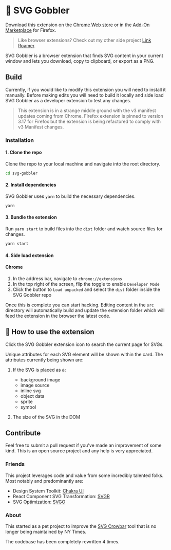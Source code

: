 # 👋 SVG Gobbler

Download this extension on the
[Chrome Web store](https://chrome.google.com/webstore/detail/svg-gobbler/mpbmflcodadhgafbbakjeahpandgcbch)
or in the
[Add-On Marketplace](https://addons.mozilla.org/firefox/addon/svg-gobbler/) for
Firefox.

> Like browser extensions? Check out my other side project [Link Roamer](https://github.com/rossmoody/link-roamer).

SVG Gobbler is a browser extension that finds SVG content in your current window
and lets you download, copy to clipboard, or export as a PNG.

## Build

Currently, if you would like to modify this extension you will need to install
it manually. Before making edits you will need to build it locally and side load
SVG Gobbler as a developer extension to test any changes.

> This extension is in a strange middle ground with the v3 manifest updates
> coming from Chrome. Firefox extension is pinned to version 3.17 for Firefox
> but the extension is being refactored to comply with v3 Manifest changes.

### Installation

#### 1. Clone the repo

Clone the repo to your local machine and navigate into the root directory.

```bash
cd svg-gobbler
```

#### 2. Install dependencies

SVG Gobbler uses `yarn` to build the necessary dependencies.

```bash
yarn
```

#### 3. Bundle the extension

Run `yarn start` to build files into the `dist` folder and watch source files
for changes.

```bash
yarn start
```

#### 4. Side load extension

#### Chrome

1. In the address bar, navigate to `chrome://extensions`
1. In the top right of the screen, flip the toggle to enable `Developer Mode`
1. Click the button to `Load unpacked` and select the `dist` folder inside the
   SVG Gobbler repo

Once this is complete you can start hacking. Editing content in the `src`
directory will automatically build and update the extension folder which will
feed the extension in the browser the latest code.

## 🎉 How to use the extension

Click the SVG Gobbler extension icon to search the current page for SVGs.

Unique attributes for each SVG element will be shown within the card. The
attributes currently being shown are:

1. If the SVG is placed as a:

   - background image
   - image source
   - inline svg
   - object data
   - sprite
   - symbol

2. The size of the SVG in the DOM

## Contribute

Feel free to submit a pull request if you've made an improvement of some kind.
This is an open source project and any help is very appreciated.

### Friends

This project leverages code and value from some incredibly talented folks. Most
notably and predominantly are:

- Design System Toolkit: [Chakra UI](https://chakra-ui.com/)
- React Component SVG Transformation: [SVGR](https://react-svgr.com/)
- SVG Optimization: [SVGO](https://github.com/svg/svgo)

### About

This started as a pet project to improve the
[SVG Crowbar](http://nytimes.github.com/svg-crowbar/) tool that is no longer
being maintained by NY Times.

The codebase has been completely rewritten 4 times.
